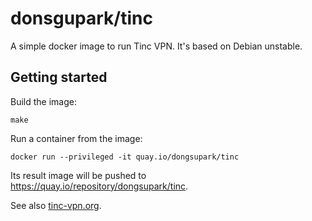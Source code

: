 # donsgupark/tinc

A simple docker image to run Tinc VPN. It's based on Debian unstable.

## Getting started

Build the image:

```
make
```

Run a container from the image:

```
docker run --privileged -it quay.io/dongsupark/tinc
```

Its result image will be pushed to https://quay.io/repository/dongsupark/tinc.

See also [tinc-vpn.org](https://www.tinc-vpn.org/).
